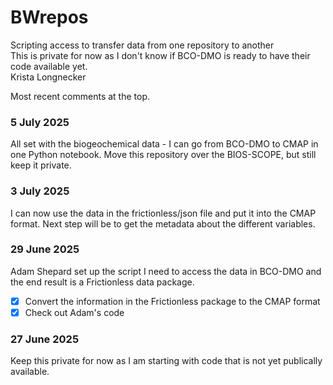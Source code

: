 # BWrepos
Scripting access to transfer data from one repository to another\
This is private for now as I don't know if BCO-DMO is ready to have their code available yet.\
Krista Longnecker

Most recent comments at the top.
### 5 July 2025
All set with the biogeochemical data - I can go from BCO-DMO to CMAP in one Python notebook. Move this repository over the BIOS-SCOPE, but still keep it private.

### 3 July 2025
I can now use the data in the frictionless/json file and put it into the CMAP format. Next step will be to get the metadata about the different variables.

### 29 June 2025
Adam Shepard set up the script I need to access the data in BCO-DMO and the end result is a Frictionless data package. 

- [x] Convert the information in the Frictionless package to the CMAP format
- [x] Check out Adam's code
 
### 27 June 2025
Keep this private for now as I am starting with code that is not yet publically available.


